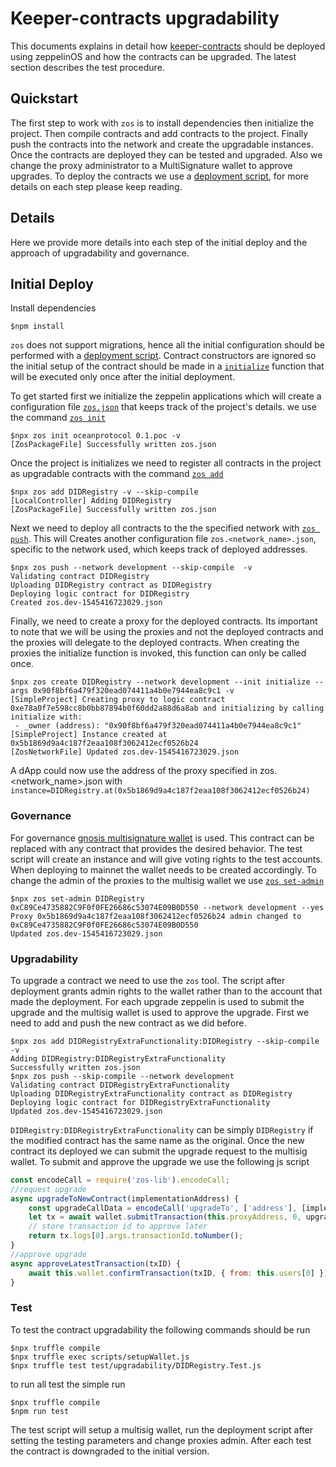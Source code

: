 # Keeper-contracts upgradability

This documents explains in detail how [keeper-contracts](https://github.com/oceanprotocol/keeper-contracts) should be deployed using zeppelinOS and how the contracts can be upgraded. The latest section describes the test procedure.

## Quickstart

The first step to work with `zos` is to install dependencies then initialize the project. Then compile contracts and add contracts to the project. Finally push the contracts into the network and create the  upgradable instances. Once the contracts are deployed they can be tested and upgraded. Also we change the proxy administrator to a MultiSignature wallet to approve upgrades. To deploy the contracts we use a [deployment script](../scripts/deployContracts.js), for more details on each step please keep reading.

## Details

Here we provide more details into each step of the initial deploy and the approach of upgradability and governance.

## Initial Deploy

Install dependencies

```console
$npm install
```

`zos` does not support migrations, hence all the initial configuration should be performed with a [deployment script](../scripts/deployContracts.js). Contract constructors are ignored so the initial setup of the contract should be made in a [`initialize`](https://docs.zeppelinos.org/docs/advanced.html#initializers-vs-constructors) function that will be executed only once after the initial deployment.

To get started first we initialize the zeppelin applications which will create a configuration file [`zos.json`](https://docs.zeppelinos.org/docs/advanced.html#format-of-zosjson-and-zos-network-json-files) that keeps track of the project's details. we use the command [`zos init`](https://docs.zeppelinos.org/docs/init.html)


```console
$npx zos init oceanprotocol 0.1.poc -v
[ZosPackageFile] Successfully written zos.json
```

Once the project is initializes we need to register all contracts in the project as upgradable contracts with the command [`zos add`](https://docs.zeppelinos.org/docs/add.html)

```console
$npx zos add DIDRegistry -v --skip-compile
[LocalController] Adding DIDRegistry
[ZosPackageFile] Successfully written zos.json
```

Next we need to deploy all contracts to the the specified network with [`zos push`](https://docs.zeppelinos.org/docs/push.html). This will Creates another configuration file  `zos.<network_name>.json`, specific to the network used, which keeps track of deployed addresses.

```console
$npx zos push --network development --skip-compile  -v
Validating contract DIDRegistry
Uploading DIDRegistry contract as DIDRegistry
Deploying logic contract for DIDRegistry
Created zos.dev-1545416723029.json
```

Finally, we need to create a proxy for the deployed contracts. Its important to note that we will be using the proxies and not the deployed contracts and the proxies will delegate to the deployed contracts. When creating the proxies the initialize function is invoked, this function can only be called once.

```console
$npx zos create DIDRegistry --network development --init initialize --args 0x90f8bf6a479f320ead074411a4b0e7944ea8c9c1 -v
[SimpleProject] Creating proxy to logic contract 0xe78a0f7e598cc8b0bb87894b0f60dd2a88d6a8ab and initializing by calling initialize with:
 - _owner (address): "0x90f8bf6a479f320ead074411a4b0e7944ea8c9c1"
[SimpleProject] Instance created at 0x5b1869d9a4c187f2eaa108f3062412ecf0526b24
[ZosNetworkFile] Updated zos.dev-1545416723029.json
```

 A dApp could now use the address of the proxy specified in zos.<network_name>.json with `instance=DIDRegistry.at(0x5b1869d9a4c187f2eaa108f3062412ecf0526b24)`

### Governance

For governance [gnosis multisignature wallet](https://github.com/gnosis/MultiSigWallet) is used. This contract can be replaced with any contract that provides the desired behavior. The test script will create an instance and will give voting rights to the test accounts. When deploying to mainnet the wallet needs to be created accordingly. To change the admin of the proxies to the multisig wallet we use [`zos set-admin`](https://docs.zeppelinos.org/docs/cli_set-admin.html)

```console
$npx zos set-admin DIDRegistry 0xC89Ce4735882C9F0f0FE26686c53074E09B0D550 --network development --yes
Proxy 0x5b1869d9a4c187f2eaa108f3062412ecf0526b24 admin changed to 0xC89Ce4735882C9F0f0FE26686c53074E09B0D550
Updated zos.dev-1545416723029.json
```

### Upgradability

To upgrade a contract we need to use the `zos` tool. The script after deployment grants admin rights to the wallet rather than to the account that made the deployment. For each upgrade zeppelin is used to submit the upgrade and the multisig wallet is used to approve the upgrade. First we need to add and push the new contract as we did before.

```console
$npx zos add DIDRegistryExtraFunctionality:DIDRegistry --skip-compile -v
Adding DIDRegistry:DIDRegistryExtraFunctionality
Successfully written zos.json
$npx zos push --skip-compile --network development
Validating contract DIDRegistryExtraFunctionality
Uploading DIDRegistryExtraFunctionality contract as DIDRegistry
Deploying logic contract for DIDRegistryExtraFunctionality
Updated zos.dev-1545416723029.json
```

`DIDRegistry:DIDRegistryExtraFunctionality` can be simply `DIDRegistry` if the modified contract has the same name as the original. Once the new contract its deployed we can submit the upgrade request to the multisig wallet. To submit and approve the upgrade we use the following js script

```js
const encodeCall = require('zos-lib').encodeCall;
//request upgrade
async upgradeToNewContract(implementationAddress) {
    const upgradeCallData = encodeCall('upgradeTo', ['address'], [implementationAddress]);
    let tx = await wallet.submitTransaction(this.proxyAddress, 0, upgradeCallData, { from: this.owner });
    // store transaction id to approve later
    return tx.logs[0].args.transactionId.toNumber();
}
//approve upgrade
async approveLatestTransaction(txID) {
    await this.wallet.confirmTransaction(txID, { from: this.users[0] });
}
```

### Test

To test the contract upgradability the following commands should be run

```console
$npx truffle compile
$npx truffle exec scripts/setupWallet.js
$npx truffle test test/upgradability/DIDRegistry.Test.js
```

to run all test the simple run

```console
$npx truffle compile
$npm run test
```

The test script will setup a multisig wallet, run the deployment script after setting the testing parameters and change proxies admin. After each test the contract is downgraded to the initial version.
